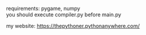 requirements: pygame, numpy<br>
you should execute compiler.py before main.py

my website: https://thepythoner.pythonanywhere.com/
